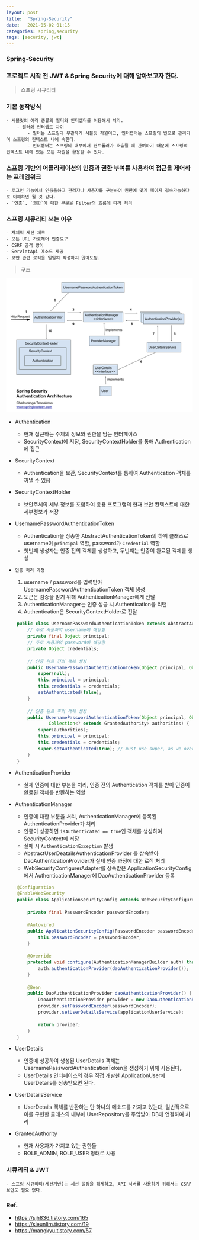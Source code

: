 ```yaml
---
layout: post
title:  "Spring-Security"
date:   2021-05-02 01:15
categories: spring,security
tags: [security, jwt]
---
```

### Spring-Security

### 프로젝트 시작 전 JWT & Spring Security에 대해 알아보고자 한다.

> 스프링 시큐리티

### 기본 동작방식
    - 서블릿의 여러 종류의 필터와 인터셉터를 이용해서 처리.
        - 필터와 인터셉트 차이
            - 필터는 스프링과 무관하게 서블릿 자원이고, 인터셉터는 스프링의 빈으로 관리되며 스프링의 컨텍스트 내에 속한다.
            - 인터셉터는 스프링의 내부에서 컨트롤러가 호출될 때 관여하기 때문에 스프링의 컨텍스트 내에 있는 모든 자원을 활용할 수 있다.

### 스프링 기반의 어플리케이션의 인증과 권한 부여를 사용하여 접근을 제어하는 프레임워크
    - 로그인 기능에서 인증을하고 관리자나 사용자를 구분하여 권한에 맞게 페이지 접속가능하다로 이해하면 될 것 같다.
    - `인증`, `권한`에 대한 부분을 Filter의 흐름에 따라 처리

### 스프링 시큐리티 쓰는 이유
    - 자체적 세션 체크
    - 모든 URL 가로채어 인증요구
    - CSRF 공격 방어
    - ServletApi 메소드 제공
    - 보안 관련 로직을 일일히 작성하지 않아도됨.

> 구조

![spring-security](/images/spring-security.png)

* Authentication
    - 현재 접근하는 주체의 정보와 권한을 담는 인터페이스
    - SecurityContext에 저장, SecurityContextHolder를 통해 Authentication에 접근

* SecurityContext
    - Authentication을 보관, SecurityContext를 통하여 Authentication 객체를 꺼낼 수 있음

* SecurityContextHolder
    - 보안주체의 세부 정보를 포함하여 응용 프로그램의 현재 보안 컨텍스트에 대한 세부정보가 저장

* UsernamePasswordAuthenticationToken
    - Authentication을 상송한 AbstractAuthenticationToken의 하위 클래스로 username이 `principal` 역할, password가 `Credential` 역할
    - 첫번째 생성자는 인증 전의 객체를 생성하고, 두번째는 인증이 완료된 객체를 생성

* `인증 처리 과정`
    1. username / password를 입력받아 UsernamePasswordAuthenticationToken 객체 생성
    2. 토큰은 검증을 받기 위해 AuthenticationManager에게 전달
    3. AuthenticationManager는 인증 성공 시 Authentication을 리턴
    4. Authentication은 SecurityContextHolder로 전달

```java
    public class UsernamePasswordAuthenticationToken extends AbstractAuthenticationToken {
        // 주로 사용자의 username에 해당함
        private final Object principal;
        // 주로 사용자의 password에 해당함
        private Object credentials;
        
        // 인증 완료 전의 객체 생성
        public UsernamePasswordAuthenticationToken(Object principal, Object credentials) {
            super(null);
            this.principal = principal;
            this.credentials = credentials;
            setAuthenticated(false);
        }
        
        // 인증 완료 후의 객체 생성
        public UsernamePasswordAuthenticationToken(Object principal, Object credentials,
                Collection<? extends GrantedAuthority> authorities) {
            super(authorities);
            this.principal = principal;
            this.credentials = credentials;
            super.setAuthenticated(true); // must use super, as we override
        }
    }
```
* AuthenticationProvider
    - 실제 인증에 대한 부분을 처리, 인증 전의 Authentication 객체를 받아 인증이 완료된 객체를 반환하는 역할

* AuthenticationManager
    - 인증에 대한 부분을 처리, AuthenticationManager에 등록된 AuthenticationProvider가 처리
    - 인증이 성공하면 `isAuthenticated == true`인 객체를 생성하여 SecurityContext에 저장
    - 실패 시 `AuthenticationException` 발생
    - AbstractUserDeatailsAuthenticationProvider 를 상속받아 DaoAuthenticationProvider가 실제 인증 과정에 대한 로직 처리
    - WebSecurityConfigurerAdapter를 상속받은 ApplicationSecurityConfig에서 AuthenticationManager에 DaoAuthenticationProvider 등록

```java
    @Configuration
    @EnableWebSecurity
    public class ApplicationSecurityConfig extends WebSecurityConfigurerAdapter {

        private final PasswordEncoder passwordEncoder;

        @Autowired
        public ApplicationSecurityConfig(PasswordEncoder passwordEncoder) {
            this.passwordEncoder = passwordEncoder;
        }

        @Override
        protected void configure(AuthenticationManagerBuilder auth) throws Exception {
            auth.authenticationProvider(daoAuthenticationProvider());
        }

        @Bean
        public DaoAuthenticationProvider daoAuthenticationProvider() {
            DaoAuthenticationProvider provider = new DaoAuthenticationProvider();
            provider.setPasswordEncoder(passwordEncoder);
            provider.setUserDetailsService(applicationUserService);

            return provider;
        }
    }
```

* UserDetails
    - 인증에 성공하여 생성된 UserDetails 객체는 UsernamePasswordAuthenticationToken을 생성하기 위해 사용된다,.
    - UserDetails 인터페이스의 경우 직접 개발한 ApplicationUser에 UserDetails를 상송받으면 된다.
    
* UserDetailsService
    - UserDetails 객체를 반환하는 단 하나의 메소드를 가지고 있는대, 일반적으로 이를 구현한 클래스의 내부에 UserRepository를 주입받아 DB에 연결하여 처리
    
* GrantedAuthority
    - 현재 사용자가 가지고 있는 권한들
    - ROLE_ADMIN, ROLE_USER 형태로 사용


### 시큐리티 & JWT
    - 스프링 시큐리티(세션기반)는 세션 설정을 해제하고, API 서버를 사용하기 위해서는 CSRF 보안도 필요 없다. 

### Ref.
* <https://sjh836.tistory.com/165>
* <https://sieunlim.tistory.com/19>
* <https://mangkyu.tistory.com/57>
